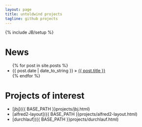 ```yaml
---
layout: page
title: untoldwind projects
tagline: github projects
---
```

{% include JB/setup %}

# News

<ul class="posts">
  {% for post in site.posts %}
    <li><span>{{ post.date | date_to_string }}</span> &raquo; <a href="{{ BASE_PATH }}{{ post.url }}">{{ post.title }}</a></li>
  {% endfor %}
</ul>

# Projects of interest

* [jbj]({{ BASE_PATH }}projects/jbj.html)
* [alfred2-layout]({{ BASE_PATH }}projects/alfred2-layout.html)
* [durchlauf]({{ BASE_PATH }}projects/durchlauf.html)


